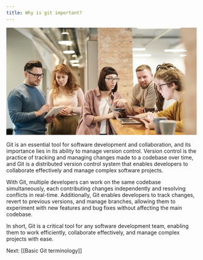```yaml
---
title: Why is git important?
---
```


![Developers](courses/git/devs.jpg)

Git is an essential tool for software development and collaboration, and its importance lies in its ability to manage version control. Version control is the practice of tracking and managing changes made to a codebase over time, and Git is a distributed version control system that enables developers to collaborate effectively and manage complex software projects. 

With Git, multiple developers can work on the same codebase simultaneously, each contributing changes independently and resolving conflicts in real-time. Additionally, Git enables developers to track changes, revert to previous versions, and manage branches, allowing them to experiment with new features and bug fixes without affecting the main codebase. 

In short, Git is a critical tool for any software development team, enabling them to work efficiently, collaborate effectively, and manage complex projects with ease.

Next: [[Basic Git terminology]]